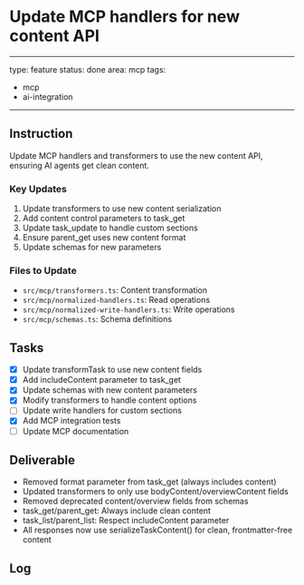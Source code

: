 # Update MCP handlers for new content API

---
type: feature
status: done
area: mcp
tags:
  - mcp
  - ai-integration
---


## Instruction
Update MCP handlers and transformers to use the new content API, ensuring AI agents get clean content.

### Key Updates
1. Update transformers to use new content serialization
2. Add content control parameters to task_get
3. Update task_update to handle custom sections
4. Ensure parent_get uses new content format
5. Update schemas for new parameters

### Files to Update
- `src/mcp/transformers.ts`: Content transformation
- `src/mcp/normalized-handlers.ts`: Read operations
- `src/mcp/normalized-write-handlers.ts`: Write operations
- `src/mcp/schemas.ts`: Schema definitions

## Tasks
- [x] Update transformTask to use new content fields
- [x] Add includeContent parameter to task_get
- [x] Update schemas with new content parameters
- [x] Modify transformers to handle content options
- [ ] Update write handlers for custom sections
- [x] Add MCP integration tests
- [ ] Update MCP documentation

## Deliverable
- Removed format parameter from task_get (always includes content)
- Updated transformers to only use bodyContent/overviewContent fields
- Removed deprecated content/overview fields from schemas
- task_get/parent_get: Always include clean content
- task_list/parent_list: Respect includeContent parameter
- All responses now use serializeTaskContent() for clean, frontmatter-free content

## Log
